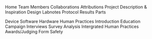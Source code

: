 Home 
Team
    Members
    Collaborations
    Attributions
Project
    Description & Inspiration
    Design
    Labnotes
    Protocol
    Results
    Parts

Device
    Software
    Hardware
Human Practices
    Introduction
    Education
    Campaign
    Interviews
    Survey Analysis
    Intergrated Human Practices
Awards/Judging Form
Safety
